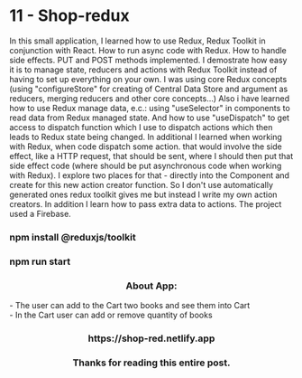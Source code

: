 # 11 - Shop-redux

In this small application, I learned how to use Redux, Redux Toolkit in conjunction with React. How to run async code with Redux. How to handle side effects. PUT and POST methods implemented. I demostrate how easy it is to manage state, reducers and actions with Redux Toolkit instead of having to set up everything on your own.
I was using core Redux concepts (using "configureStore" for creating of Central Data Store and argument as reducers, merging reducers and other core concepts...)
Also i have learned how to use Redux manage data, e.c.: using "useSelector" in components to read data from Redux managed state.
And how to use "useDispatch" to get access to dispatch function which I use to dispatch actions which then leads to Redux state being changed.
In additional I learned when working with Redux, when code dispatch some action. that would involve the side effect, like a HTTP request, that should be sent, where I should then put that side effect code (where should be put asynchronous code when working with Redux). I explore two places for that - directly into the Component and create for this new action creator function. So I don't use automatically generated ones redux toolkit gives me but instead I write my own action creators.
In addition I learn how to pass extra data to actions.
The project used a Firebase.  

<h3>npm install @reduxjs/toolkit</h3>
<h3>npm run start</h3>

<h3 align="center">About App:</h3>
<div>- The user can add to the Cart two books and see them into Cart</div>
<div>- In the Cart user can add or remove quantity of books</div>

<h3 align="center">https://shop-red.netlify.app</h3>

<h3 align="center">Thanks for reading this entire post.</h3>
